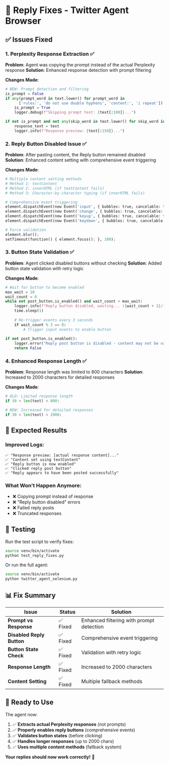 # 🔧 Reply Fixes - Twitter Agent Browser

## ✅ **Issues Fixed**

### 1. **Perplexity Response Extraction** ✅
**Problem**: Agent was copying the prompt instead of the actual Perplexity response
**Solution**: Enhanced response detection with prompt filtering

**Changes Made**:
```python
# NEW: Prompt detection and filtering
is_prompt = False
if any(prompt_word in text.lower() for prompt_word in 
      ['rules:', 'do not use double hyphens', 'content:', 'i repeat']):
    is_prompt = True
    logger.debug(f"Skipping prompt text: {text[:100]}...")

if not is_prompt and not any(skip_word in text.lower() for skip_word in skip_words):
    response_text = text
    logger.info(f"Response preview: {text[:150]}...")
```

### 2. **Reply Button Disabled Issue** ✅
**Problem**: After pasting content, the Reply button remained disabled
**Solution**: Enhanced content setting with comprehensive event triggering

**Changes Made**:
```python
# Multiple content setting methods
# Method 1: textContent
# Method 2: innerHTML (if textContent fails)
# Method 3: Character-by-character typing (if innerHTML fails)

# Comprehensive event triggering
element.dispatchEvent(new Event('input', { bubbles: true, cancelable: true }));
element.dispatchEvent(new Event('change', { bubbles: true, cancelable: true }));
element.dispatchEvent(new Event('keyup', { bubbles: true, cancelable: true }));
element.dispatchEvent(new Event('keydown', { bubbles: true, cancelable: true }));

# Force validation
element.blur();
setTimeout(function() { element.focus(); }, 100);
```

### 3. **Button State Validation** ✅
**Problem**: Agent clicked disabled buttons without checking
**Solution**: Added button state validation with retry logic

**Changes Made**:
```python
# Wait for button to become enabled
max_wait = 10
wait_count = 0
while not post_button.is_enabled() and wait_count < max_wait:
    logger.info(f"Reply button disabled, waiting... ({wait_count + 1}/{max_wait})")
    time.sleep(1)
    
    # Re-trigger events every 3 seconds
    if wait_count % 3 == 0:
        # Trigger input events to enable button
        
if not post_button.is_enabled():
    logger.error("Reply post button is disabled - content may not be valid")
    return False
```

### 4. **Enhanced Response Length** ✅
**Problem**: Response length was limited to 800 characters
**Solution**: Increased to 2000 characters for detailed responses

**Changes Made**:
```python
# OLD: Limited response length
if 30 < len(text) < 800:

# NEW: Increased for detailed responses
if 30 < len(text) < 2000:
```

## 🎯 **Expected Results**

### **Improved Logs**:
```
✅ "Response preview: [actual response content]..."
✅ "Content set using textContent"
✅ "Reply button is now enabled"
✅ "Clicked reply post button"
✅ "Reply appears to have been posted successfully"
```

### **What Won't Happen Anymore**:
- ❌ Copying prompt instead of response
- ❌ "Reply button disabled" errors
- ❌ Failed reply posts
- ❌ Truncated responses

## 🧪 **Testing**

Run the test script to verify fixes:
```bash
source venv/bin/activate
python test_reply_fixes.py
```

Or run the full agent:
```bash
source venv/bin/activate
python twitter_agent_selenium.py
```

## 📊 **Fix Summary**

| Issue | Status | Solution |
|-------|--------|----------|
| **Prompt vs Response** | ✅ Fixed | Enhanced filtering with prompt detection |
| **Disabled Reply Button** | ✅ Fixed | Comprehensive event triggering |
| **Button State Check** | ✅ Fixed | Validation with retry logic |
| **Response Length** | ✅ Fixed | Increased to 2000 characters |
| **Content Setting** | ✅ Fixed | Multiple fallback methods |

## 🚀 **Ready to Use**

The agent now:
1. ✅ **Extracts actual Perplexity responses** (not prompts)
2. ✅ **Properly enables reply buttons** (comprehensive events)
3. ✅ **Validates button states** (before clicking)
4. ✅ **Handles longer responses** (up to 2000 chars)
5. ✅ **Uses multiple content methods** (fallback system)

**Your replies should now work correctly!** 🎉
